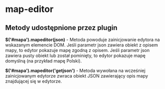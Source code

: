 map-editor
==========

<h2>Metody udostępnione przez plugin</h2>
<strong>$('#mapa').mapeditor(json)</strong> - Metoda powoduje zainicjowanie edytora na wskazanym elemencie DOM. Jeśli parametr json zawiera obiekt z opisem mapy, to edytor pokazuje mapę zgodną z opisem. Jeśli parametr json zawiera pusty obiekt lub został pominięty, to edytor pokazuje mapę domyślną (na przykład mapę Polski).

<strong>$('#mapa').mapeditor('getjson')</strong> - Metoda wywołana na wcześniej zainicjowanym edytorze zwraca obiekt JSON zawierający opis mapy znajdującej się w edytorze.
